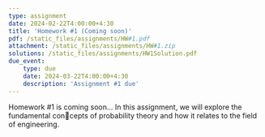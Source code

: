 ```yaml
---
type: assignment
date: 2024-02-22T4:00:00+4:30
title: 'Homework #1 (Coming soon)'
pdf: /static_files/assignments/HW#1.pdf
attachment: /static_files/assignments/HW#1.zip
solutions: /static_files/assignments/HW1Solution.pdf
due_event: 
    type: due
    date: 2024-03-22T4:00:00+4:30
    description: 'Assignment #1 due'
---
```

Homework #1 is coming soon...
In this assignment, we will explore the fundamental concepts of probability theory and how it relates to the field of
engineering.
